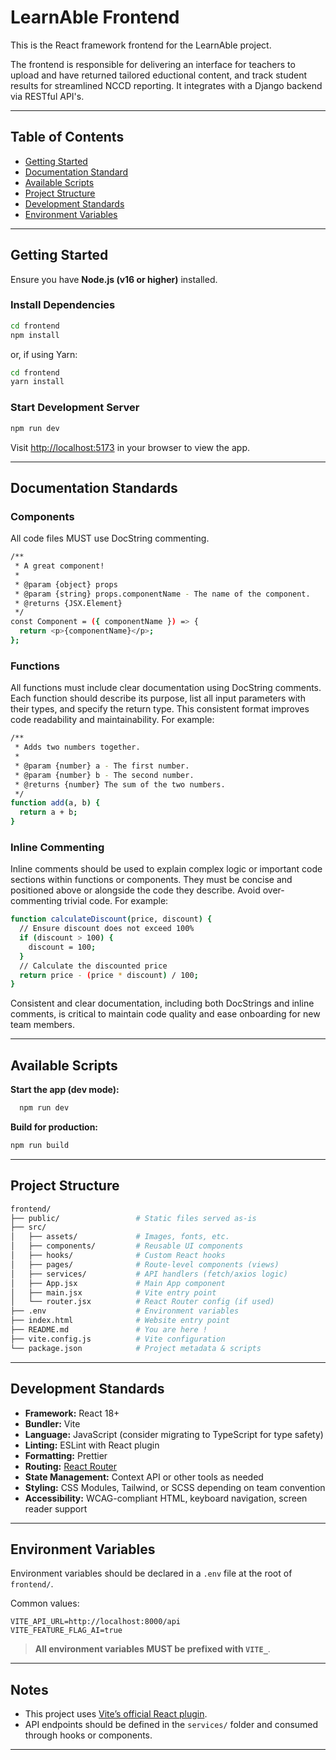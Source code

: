 # LearnAble Frontend

This is the React framework frontend for the LearnAble project.

The frontend is responsible for delivering an interface for teachers to upload and have returned tailored eductional content, and track student results for streamlined NCCD reporting. It integrates with a Django backend via RESTful API's.

---

## Table of Contents

- [Getting Started](#getting-started)
- [Documentation Standard](#documentation-standards)
- [Available Scripts](#available-scripts)
- [Project Structure](#project-structure)
- [Development Standards](#development-standards)
- [Environment Variables](#environment-variables)

---

## Getting Started

Ensure you have **Node.js (v16 or higher)** installed.

### Install Dependencies

```bash
cd frontend
npm install
```

or, if using Yarn:

```bash
cd frontend
yarn install
```

### Start Development Server

```bash
npm run dev
```

Visit [http://localhost:5173](http://localhost:5173) in your browser to view the app.

---

## Documentation Standards

### Components
All code files MUST use DocString commenting.

```bash
/**
 * A great component!
 *
 * @param {object} props
 * @param {string} props.componentName - The name of the component.
 * @returns {JSX.Element}
 */
const Component = ({ componentName }) => {
  return <p>{componentName}</p>;
};
```

### Functions
All functions must include clear documentation using DocString comments. Each function should describe its purpose, list all input parameters with their types, and specify the return type. This consistent format improves code readability and maintainability. For example:

```bash
/**
 * Adds two numbers together.
 *
 * @param {number} a - The first number.
 * @param {number} b - The second number.
 * @returns {number} The sum of the two numbers.
 */
function add(a, b) {
  return a + b;
}
```

### Inline Commenting
Inline comments should be used to explain complex logic or important code sections within functions or components. They must be concise and positioned above or alongside the code they describe. Avoid over-commenting trivial code. For example:

```bash
function calculateDiscount(price, discount) {
  // Ensure discount does not exceed 100%
  if (discount > 100) {
    discount = 100;
  }
  // Calculate the discounted price
  return price - (price * discount) / 100;
}
```

Consistent and clear documentation, including both DocStrings and inline comments, is critical to maintain code quality and ease onboarding for new team members.

---

## Available Scripts

**Start the app (dev mode):**

```bash
  npm run dev
```

**Build for production:**

```bash
npm run build
```

---

## Project Structure

```bash
frontend/
├── public/                 # Static files served as-is
├── src/
│   ├── assets/             # Images, fonts, etc.
│   ├── components/         # Reusable UI components
│   ├── hooks/              # Custom React hooks
│   ├── pages/              # Route-level components (views)
│   ├── services/           # API handlers (fetch/axios logic)
│   ├── App.jsx             # Main App component
│   ├── main.jsx            # Vite entry point
│   └── router.jsx          # React Router config (if used)
├── .env                    # Environment variables
├── index.html              # Website entry point
├── README.md               # You are here !
├── vite.config.js          # Vite configuration
└── package.json            # Project metadata & scripts
```

---

## Development Standards

- **Framework:** React 18+
- **Bundler:** Vite
- **Language:** JavaScript (consider migrating to TypeScript for type safety)
- **Linting:** ESLint with React plugin
- **Formatting:** Prettier
- **Routing:** [React Router](https://reactrouter.com/)
- **State Management:** Context API or other tools as needed
- **Styling:** CSS Modules, Tailwind, or SCSS depending on team convention
- **Accessibility:** WCAG-compliant HTML, keyboard navigation, screen reader support

---

## Environment Variables

Environment variables should be declared in a `.env` file at the root of `frontend/`.

Common values:

```env
VITE_API_URL=http://localhost:8000/api
VITE_FEATURE_FLAG_AI=true
```

> **All environment variables MUST be prefixed with `VITE_`**.

---

## Notes

- This project uses [Vite’s official React plugin](https://github.com/vitejs/vite-plugin-react).
- API endpoints should be defined in the `services/` folder and consumed through hooks or components.

---
